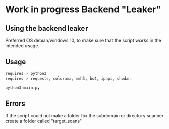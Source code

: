 # Work in progress Backend "Leaker"

## Using the backend leaker
Preferred OS debian/windows 10, to make sure that the script works in the intended usage.

## Usage

```bash
requires > python3
requires > requests, colorama, mmh3, bs4, ipapi, shodan
```
```bash
python3 main.py
```

## Errors
If the script could not make a folder for the subdomain or directory scanner create a folder called "target_scans"
